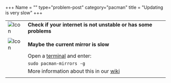 +++
Name = ""
type="problem-post"
category="pacman"
title = "Updating is very slow"
+++

|   |   |
|---|---|
| ![Icon](;baseurl;/img/actions/question.svg) | **Check if your internet is not unstable or has some problems** |
|   |   |
| ![Icon](;baseurl;/img/actions/warning.svg) | **Maybe the current mirror is slow** |
|                                                   | Open a [terminal](;baseurl;commonproblems/howtoterminal) and enter: |
|                                                   | `sudo pacman-mirrors -g` |
|                                                   | More information about this in our [wiki](https://wiki.manjaro.org/index.php?title=Manjaro_Mirrors) |
|   |   |
